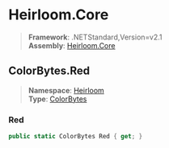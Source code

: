 # Heirloom.Core

> **Framework**: .NETStandard,Version=v2.1  
> **Assembly**: [Heirloom.Core][0]  

## ColorBytes.Red

> **Namespace**: [Heirloom][0]  
> **Type**: [ColorBytes][1]  

### Red

```cs
public static ColorBytes Red { get; }
```

[0]: ../../../Heirloom.Core.md
[1]: ../ColorBytes.md
